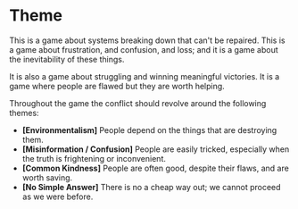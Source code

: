 # Theme

This is a game about systems breaking down that can't be repaired. This is a game about frustration, and confusion,
and loss; and it is a game about the inevitability of these things.

It is also a game about struggling and winning meaningful victories. It is a game where people are flawed but they
are worth helping.

Throughout the game the conflict should revolve around the following themes:

- **[Environmentalism]** People depend on the things that are destroying them.
- **[Misinformation / Confusion]** People are easily tricked, especially when the truth is frightening or inconvenient.
- **[Common Kindness]** People are often good, despite their flaws, and are worth saving.
- **[No Simple Answer]** There is no a cheap way out; we cannot proceed as we were before.
